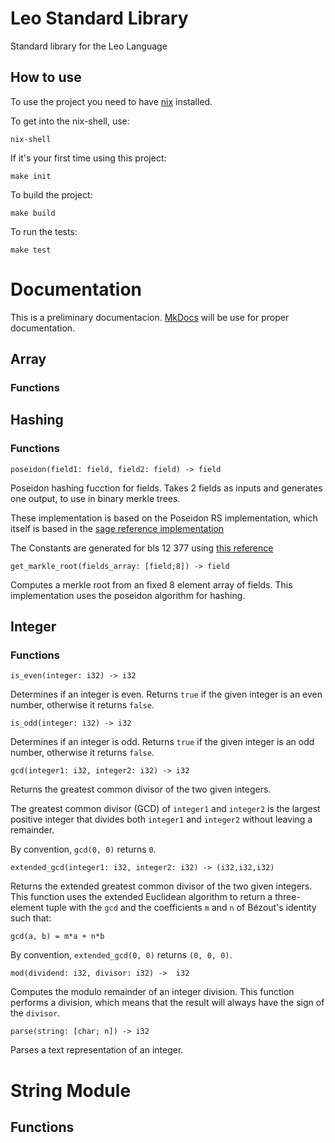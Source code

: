 # Leo Standard Library

Standard library for the Leo Language

## How to use

To use the project you need to have [nix](https://nix.dev/tutorials/install-nix) installed.

To get into the nix-shell, use:

`nix-shell`

If it's your first time using this project:

`make init`

To build the project:

`make build`

To run the tests:

`make test`

# Documentation

This is a preliminary documentacion. [MkDocs](https://www.mkdocs.org/) will be use for proper documentation.

## Array

### Functions

## Hashing

### Functions
```
poseidon(field1: field, field2: field) -> field
```
Poseidon hashing fucction for fields.
Takes 2 fields as inputs and generates one output, to use in binary merkle trees.

These implementation is based on the Poseidon RS implementation, which itself is based in the 
[sage reference implementation](https://extgit.iaik.tugraz.at/krypto/hadeshash/-/blob/master/code/poseidonperm_x5_254_3.sage)
    
The Constants are generated for bls 12 377 using [this reference](https://extgit.iaik.tugraz.at/krypto/hadeshash/-/blob/master/code/generate_parameters_grain.sage)

```
get_markle_root(fields_array: [field;8]) -> field
```
Computes a merkle root from an fixed 8 element array of fields.
This implementation uses the poseidon algorithm for hashing.

## Integer

### Functions

```
is_even(integer: i32) -> i32
```
Determines if an integer is even.
Returns `true` if the given integer is an even number, otherwise it returns `false`.

```
is_odd(integer: i32) -> i32
```
Determines if an integer is odd.
Returns `true` if the given integer is an odd number, otherwise it returns `false`.

```
gcd(integer1: i32, integer2: i32) -> i32
```
Returns the greatest common divisor of the two given integers.

The greatest common divisor (GCD) of `integer1` and `integer2` is the largest positive integer that divides both `integer1` and `integer2` without leaving a remainder.

By convention, `gcd(0, 0)` returns `0`.

```
extended_gcd(integer1: i32, integer2: i32) -> (i32,i32,i32)
```
Returns the extended greatest common divisor of the two given integers.
This function uses the extended Euclidean algorithm to return a three-element tuple with the `gcd` and the coefficients `m` and `n` of Bézout's identity such that:

`gcd(a, b) = m*a + n*b`

By convention, `extended_gcd(0, 0)` returns `(0, 0, 0)`.

```
mod(dividend: i32, divisor: i32) ->  i32
```
Computes the modulo remainder of an integer division.
This function performs a division, which means that the result will always have the sign of the `divisor`.

```
parse(string: [char; n]) -> i32
```
Parses a text representation of an integer.

# String Module

## Functions


